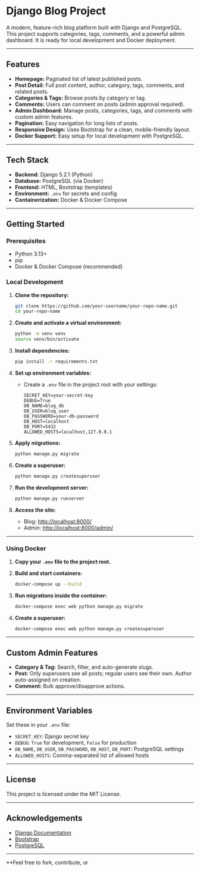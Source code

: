 # Django Blog Project

A modern, feature-rich blog platform built with Django and PostgreSQL. This project supports categories, tags, comments, and a powerful admin dashboard. It is ready for local development and Docker deployment.

---

## Features

- **Homepage:** Paginated list of latest published posts.
- **Post Detail:** Full post content, author, category, tags, comments, and related posts.
- **Categories & Tags:** Browse posts by category or tag.
- **Comments:** Users can comment on posts (admin approval required).
- **Admin Dashboard:** Manage posts, categories, tags, and comments with custom admin features.
- **Pagination:** Easy navigation for long lists of posts.
- **Responsive Design:** Uses Bootstrap for a clean, mobile-friendly layout.
- **Docker Support:** Easy setup for local development with PostgreSQL.

---

## Tech Stack

- **Backend:** Django 5.2.1 (Python)
- **Database:** PostgreSQL (via Docker)
- **Frontend:** HTML, Bootstrap (templates)
- **Environment:** `.env` for secrets and config
- **Containerization:** Docker & Docker Compose

---

## Getting Started

### Prerequisites

- Python 3.13+
- pip
- Docker & Docker Compose (recommended)

### Local Development

1. **Clone the repository:**
   ```bash
   git clone https://github.com/your-username/your-repo-name.git
   cd your-repo-name
   ```

2. **Create and activate a virtual environment:**
   ```bash
   python -m venv venv
   source venv/bin/activate
   ```

3. **Install dependencies:**
   ```bash
   pip install -r requirements.txt
   ```

4. **Set up environment variables:**
   - Create a `.env` file in the project root with your settings:
     ```
     SECRET_KEY=your-secret-key
     DEBUG=True
     DB_NAME=blog_db
     DB_USER=blog_user
     DB_PASSWORD=your-db-password
     DB_HOST=localhost
     DB_PORT=5432
     ALLOWED_HOSTS=localhost,127.0.0.1
     ```

5. **Apply migrations:**
   ```bash
   python manage.py migrate
   ```

6. **Create a superuser:**
   ```bash
   python manage.py createsuperuser
   ```

7. **Run the development server:**
   ```bash
   python manage.py runserver
   ```

8. **Access the site:**
   - Blog: [http://localhost:8000/](http://localhost:8000/)
   - Admin: [http://localhost:8000/admin/](http://localhost:8000/admin/)

---

### Using Docker

1. **Copy your `.env` file to the project root.**

2. **Build and start containers:**
   ```bash
   docker-compose up --build
   ```

3. **Run migrations inside the container:**
   ```bash
   docker-compose exec web python manage.py migrate
   ```

4. **Create a superuser:**
   ```bash
   docker-compose exec web python manage.py createsuperuser
   ```

---

## Custom Admin Features

- **Category & Tag:** Search, filter, and auto-generate slugs.
- **Post:** Only superusers see all posts; regular users see their own. Author auto-assigned on creation.
- **Comment:** Bulk approve/disapprove actions.

---

## Environment Variables

Set these in your `.env` file:

- `SECRET_KEY`: Django secret key
- `DEBUG`: `True` for development, `False` for production
- `DB_NAME`, `DB_USER`, `DB_PASSWORD`, `DB_HOST`, `DB_PORT`: PostgreSQL settings
- `ALLOWED_HOSTS`: Comma-separated list of allowed hosts

---

## License

This project is licensed under the MIT License.

---

## Acknowledgements

- [Django Documentation](https://docs.djangoproject.com/)
- [Bootstrap](https://getbootstrap.com/)
- [PostgreSQL](https://www.postgresql.org/)

---

**Feel free to fork, contribute, or